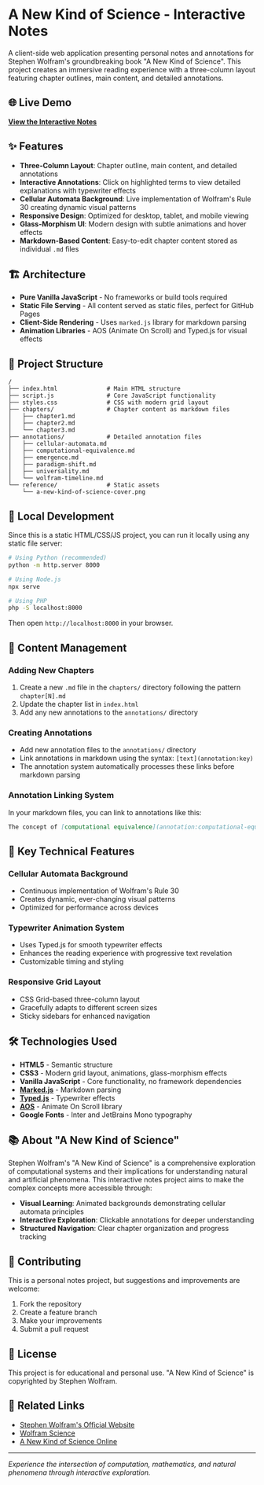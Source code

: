 # A New Kind of Science - Interactive Notes

A client-side web application presenting personal notes and annotations for Stephen Wolfram's groundbreaking book "A New Kind of Science". This project creates an immersive reading experience with a three-column layout featuring chapter outlines, main content, and detailed annotations.

## 🌐 Live Demo

**[View the Interactive Notes](https://lichenbo.github.io/NKS/)**

## ✨ Features

- **Three-Column Layout**: Chapter outline, main content, and detailed annotations
- **Interactive Annotations**: Click on highlighted terms to view detailed explanations with typewriter effects
- **Cellular Automata Background**: Live implementation of Wolfram's Rule 30 creating dynamic visual patterns
- **Responsive Design**: Optimized for desktop, tablet, and mobile viewing
- **Glass-Morphism UI**: Modern design with subtle animations and hover effects
- **Markdown-Based Content**: Easy-to-edit chapter content stored as individual `.md` files

## 🏗️ Architecture

- **Pure Vanilla JavaScript** - No frameworks or build tools required
- **Static File Serving** - All content served as static files, perfect for GitHub Pages
- **Client-Side Rendering** - Uses `marked.js` library for markdown parsing
- **Animation Libraries** - AOS (Animate On Scroll) and Typed.js for visual effects

## 📁 Project Structure

```
/
├── index.html              # Main HTML structure
├── script.js               # Core JavaScript functionality
├── styles.css              # CSS with modern grid layout
├── chapters/               # Chapter content as markdown files
│   ├── chapter1.md
│   ├── chapter2.md
│   └── chapter3.md
├── annotations/            # Detailed annotation files
│   ├── cellular-automata.md
│   ├── computational-equivalence.md
│   ├── emergence.md
│   ├── paradigm-shift.md
│   ├── universality.md
│   └── wolfram-timeline.md
└── reference/              # Static assets
    └── a-new-kind-of-science-cover.png
```

## 🚀 Local Development

Since this is a static HTML/CSS/JS project, you can run it locally using any static file server:

```bash
# Using Python (recommended)
python -m http.server 8000

# Using Node.js
npx serve

# Using PHP
php -S localhost:8000
```

Then open `http://localhost:8000` in your browser.

## 📝 Content Management

### Adding New Chapters
1. Create a new `.md` file in the `chapters/` directory following the pattern `chapter[N].md`
2. Update the chapter list in `index.html`
3. Add any new annotations to the `annotations/` directory

### Creating Annotations
- Add new annotation files to the `annotations/` directory
- Link annotations in markdown using the syntax: `[text](annotation:key)`
- The annotation system automatically processes these links before markdown parsing

### Annotation Linking System
In your markdown files, you can link to annotations like this:
```markdown
The concept of [computational equivalence](annotation:computational-equivalence) suggests that...
```

## 🎨 Key Technical Features

### Cellular Automata Background
- Continuous implementation of Wolfram's Rule 30
- Creates dynamic, ever-changing visual patterns
- Optimized for performance across devices

### Typewriter Animation System
- Uses Typed.js for smooth typewriter effects
- Enhances the reading experience with progressive text revelation
- Customizable timing and styling

### Responsive Grid Layout
- CSS Grid-based three-column layout
- Gracefully adapts to different screen sizes
- Sticky sidebars for enhanced navigation

## 🛠️ Technologies Used

- **HTML5** - Semantic structure
- **CSS3** - Modern grid layout, animations, glass-morphism effects
- **Vanilla JavaScript** - Core functionality, no framework dependencies
- **[Marked.js](https://marked.js.org/)** - Markdown parsing
- **[Typed.js](https://mattboldt.com/demos/typed-js/)** - Typewriter effects
- **[AOS](https://michalsnik.github.io/aos/)** - Animate On Scroll library
- **Google Fonts** - Inter and JetBrains Mono typography

## 📚 About "A New Kind of Science"

Stephen Wolfram's "A New Kind of Science" is a comprehensive exploration of computational systems and their implications for understanding natural and artificial phenomena. This interactive notes project aims to make the complex concepts more accessible through:

- **Visual Learning**: Animated backgrounds demonstrating cellular automata principles
- **Interactive Exploration**: Clickable annotations for deeper understanding
- **Structured Navigation**: Clear chapter organization and progress tracking

## 🤝 Contributing

This is a personal notes project, but suggestions and improvements are welcome:

1. Fork the repository
2. Create a feature branch
3. Make your improvements
4. Submit a pull request

## 📄 License

This project is for educational and personal use. "A New Kind of Science" is copyrighted by Stephen Wolfram.

## 🔗 Related Links

- [Stephen Wolfram's Official Website](https://www.stephenwolfram.com/)
- [Wolfram Science](https://www.wolframscience.com/)
- [A New Kind of Science Online](https://www.wolframscience.com/nks/)

---

*Experience the intersection of computation, mathematics, and natural phenomena through interactive exploration.*